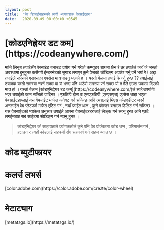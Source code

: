```yaml
---
layout: post
title:  "बेव डिजाईनरहरुको लागी अत्यावशक वेबसाईटहरु"
date:   2020-09-09 00:00:00 +0545
---
```


<h1>[कोडएनिह्वेयर डट कम](https://codeanywhere.com/)</h1>
<p>मानि लिनुस तपाईसँग वेबसाईट बनाउदा प्रयोग गर्ने गरेको कम्प्युटर साथमा छैन रे तर तपाईले जहाँ जे जस्तो अवश्थामा हुनुहुन्छ कसैगरी ईन्टरनेटको जुगाड लगाएर कुनै पेजको कोडिङ्ग अपडेट गर्नु पर्ने भयो रे ! अझ तपाईले सर्भरको एसएसएच एक्सेस मात्र पाउनु भएको छ ।   यस्तो बेलामा तपाई के गर्नु हुन्छ ?? तपाईलाई ठ्याक्क यस्तो समस्या नपर्न सक्छ वा यो भन्दा पनि अप्ठेरो समस्या पर्न सक्छ यो त मैले एउटा उदारण दिएको मात्र हो । यस्तो बेलाम [कोडएनिह्वेयर डट कम](https://codeanywhere.com/)ले सार्है उपयोगी भएर तपाईको काम सजिलो पार्दिन्छ । एफटिपि होस वा एसएफटिपी (एसएसएच) एक्सेस थाहा भएका वेबसाईटहरुलाई  यस वेबसाईट मार्फत कनेक्ट गर्न सकिन्छ अनि त्यसलाई भिएस कोडएडीटर जस्तै अनलाईन वेब प्लेटफर्म मार्फत एटिट गर्न , नयाँ फाईल थप्न , कुनै फोल्डर बनाउन डिलिट गर्न सकिन्छ । यस वेबसाईटको प्याकेज अनुसार तपाईले आफ्ना वेबसाईटरहरुलाई लिङ्क गर्न सक्नु हुन्छ अनि एउटै लगईनबाट सबै साईटमा कोडिङ्ग गर्न सक्नु हुन्छ । <p>
<blockquote>कोडएनिह्वेयर को साहायताले प्रयोगकर्ताले कुनै पनि वेब प्रोजेक्टमा कोड थप्न , परिमार्जन गर्न , हटाउन र त्यही कोडलाई सहकर्मी सँग सहकार्य गर्न सहज बनाउ छ । </blockquote>



<h1>कोड ब्युटीफायर</h1>



<h1>कलर्स लभर्स</h1>
[color.adobe.com](https://color.adobe.com/create/color-wheel)



<h1>मेटाट्याग</h1>
[metatags.io](https://metatags.io/)
